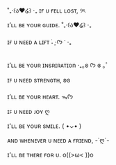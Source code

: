 ˚₊‧꒰ა❤︎໒꒱ ‧₊
ɪғ ᴜ ғᴇʟʟ ʟᴏsᴛ, ୨ৎ

ɪ’ʟʟ ʙᴇ ʏᴏᴜʀ ɢᴜɪᴅᴇ. ˚₊‧꒰ა❤︎໒꒱ ‧₊

ɪғ ᴜ ɴᴇᴇᴅ ᴀ ʟɪғᴛ  ࣪˖ ִֶָ⋅ᡣ𐭩 ་ ‧₊

ɪ’ʟʟ ʙᴇ ʏᴏᴜʀ ɪɴsʀɪʀᴀтɪon ‧₊｡ʚ ᡣ𐭩 ɞ ｡ﾟ

ɪꜰ ᴜ ɴᴇᴇᴅ ѕᴛʀᴇɴɢᴛʜ, ʚɞ

ɪ’ʟʟ ʙᴇ ʏᴏᴜʀ ʜᴇᴀʀᴛ. ᯓᡣ𐭩

ɪꜰ ᴜ ɴᴇᴇᴅ ᴊᴏʏ ღ 

ɪ'ʟʟ ʙᴇ ʏᴏᴜʀ sᴍɪʟᴇ. ( •⌄• )

ᴀɴᴅ ᴡʜᴇɴᴇᴠᴇʀ ᴜ ɴᴇᴇᴅ ᴀ ғʀɪᴇɴᴅ, -`ღ´-

ɪ'ʟʟ ʙᴇ ᴛʜᴇʀᴇ ғᴏʀ ᴜ. o((>ω< ))o
